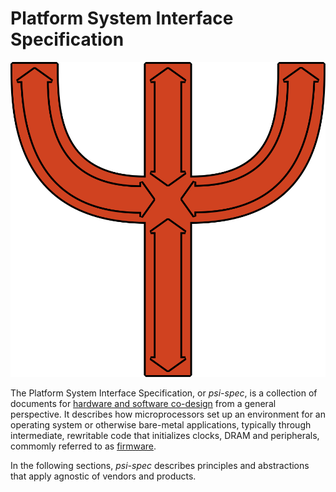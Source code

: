 # Platform System Interface Specification

![PSI logo](images/logo.svg)

The Platform System Interface Specification, or _psi-spec_, is
a collection of documents for [hardware and software co-design](
#) from a general perspective. It describes how microprocessors
set up an environment for an operating system or otherwise
bare-metal applications, typically through intermediate,
rewritable code that initializes clocks, DRAM and peripherals,
commomly referred to as [firmware](#).

In the following sections, _psi-spec_ describes principles and
abstractions that apply agnostic of vendors and products.
